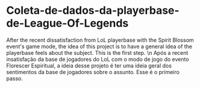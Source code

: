 # Coleta-de-dados-da-playerbase-de-League-Of-Legends
After the recent dissatisfaction from LoL playerbase with the Spirit Blossom event's game mode, the idea of this project is to have a general idea of the playerbase feels about the subject. This is the first step. \n
Após a recent insatisfação da base de jogadores do LoL com o modo de jogo do evento Florescer Espiritual, a ideia desse projeto é ter uma ideia geral dos sentimentos da base de jogadores sobre o assunto. Esse é o primeiro passo.
